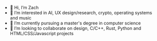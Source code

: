 - 👋 Hi, I’m Zach
- 👀 I’m interested in AI, UX design/research, crypto, operating systems and music
- 🌱 I’m currently pursuing a master's degree in computer science
- 💞️ I’m looking to collaborate on design, C/C++, Rust, Python and HTML/CSS/Javascript projects
